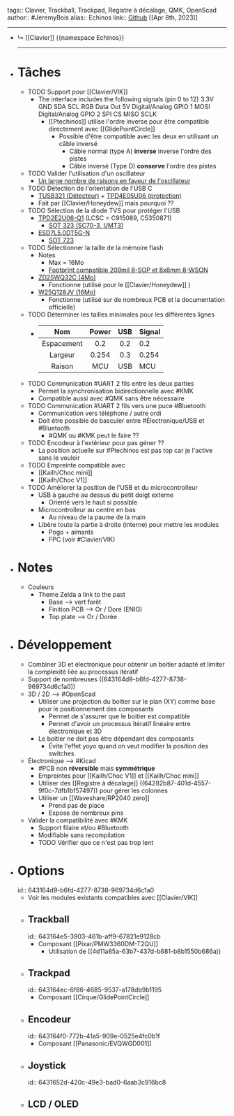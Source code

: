 tags:: Clavier, Trackball, Trackpad, Registre à décalage, QMK, OpenScad
author:: #JeremyBois 
alias:: Echinos
link:: [Github](https://github.com/JeremyBois/Echinos)
[[Apr 8th, 2023]]
***

- ↳ [[Clavier]]
  {{namespace Echinos}}
  ***
- # Tâches
	- TODO Support pour [[Clavier/VIK]]
		- The interface includes the following signals (pin 0 to 12)
		      3.3V
		      GND
		      SDA
		      SCL
		      RGB Data Out
		      5V
		      Digital/Analog GPIO 1
		      MOSI
		      Digital/Analog GPIO 2
		      SPI CS
		      MISO
		      SCLK
			- [[Ptechinos]] utilise l'ordre inverse pour être compatible directement avec [[GlidePointCircle]]
				- Possible d'être compatible avec les deux en utilisant un câble inversé
					- Câble normal (type A) **inverse** inverse l'ordre des pistes
					- Câble inversé (Type D) **conserve** l'ordre des pistes
	- TODO Valider l'utilisation d'un oscillateur
		- [Un large nombre de raisons en faveur de l'oscillateur](https://www.sitime.com/top-8-reasons-use-oscillator-instead-crystal-resonator)
	- TODO Détection de l'orientation de l'USB C
		- [TUSB321 (Détecteur)](https://www.ti.com/lit/ds/symlink/tusb321.pdf) + [TPD4E05U06 (protection)](https://www.ti.com/lit/ds/symlink/tpd4e05u06.pdf)
		- Fait par [[Clavier/Honeydew]] mais pourquoi ??
	- TODO Sélection de la diode TVS pour protéger l'USB
		- [TPD2E2U06-Q1](https://www.ti.com/lit/ds/symlink/tpd2e2u06-q1.pdf) (LCSC = C915089, C5350871)
			- [SOT 323 (SC70-3, UMT3)](https://en.wikipedia.org/wiki/List_of_integrated_circuit_packaging_types#Small-outline_transistor_(SOT))
		- [ESD7L5.0DT5G-N](https://datasheet.lcsc.com/lcsc/2306211546_BORN-ESD7L5-0DT5G-N_C6165124.pdf)
			- [SOT 723](https://en.wikipedia.org/wiki/List_of_integrated_circuit_packaging_types#Small-outline_transistor_(SOT))
	- TODO Sélectionner la taille de la mémoire flash
		- Notes
			- Max = 16Mo
			- [Footprint compatible 209mil 8-SOP et 8x6mm 8-WSON](https://www.macronix.com/Lists/ApplicationNote/Attachments/2044/AN0226V2%20-%20209mil%208-SOP%20and%208x6mm%208-WSON%20Dual%20Layout%20Guide.pdf)
		- [ZD25WQ32C (4Mo)](https://datasheet.lcsc.com/lcsc/2211091800_Zetta-ZD25WQ32CEIGR_C5258281.pdf)
			- Fonctionne (utilisé pour le [[Clavier/Honeydew]] )
		- [W25Q128JV (16Mo)](https://www.winbond.com/resource-files/w25q128jv_dtr%20revc%2003272018%20plus.pdf)
			- Fonctionne (utilisé sur de nombreux PCB et la documentation officielle)
	- TODO Déterminer les tailles minimales pour les différentes lignes
		- |     Nom    | Power | USB | Signal |
		  |:----------:|:-----:|:---:|--------|
		  | Espacement |  0.2  | 0.2 | 0.2    |
		  |  Largeur | 0.254 | 0.3 | 0.254  |
		  | Raison     |  MCU   | USB | MCU    |
	- TODO Communication #UART 2 fils entre les deux parties
		- Permet la synchronisation bidirectionnelle avec #KMK
		- Compatible aussi avec #QMK sans être nécessaire
	- TODO Communication #UART 2 fils vers une puce #Bluetooth
		- Communication vers téléphone / autre ordi
		- Doit être possible de basculer entre #Électronique/USB et #Bluetooth
			- #QMK ou #KMK peut le faire ??
	- TODO Encodeur à l'extérieur pour pas géner ??
		- La position actuelle sur #Ptechinos est pas top car je l'active sans le vouloir
	- TODO Empreinte compatible avec
		- [[Kailh/Choc mini]]
		- [[Kailh/Choc V1]]
	- TODO Améliorer la position de l'USB et du microcontrolleur
		- USB à gauche au dessus du petit doigt externe
			- Orienté vers le haut si possible
		- Microcontrolleur au centre en bas
			- Au niveau de la paume de la main
		- Libère toute la partie à droite (interne) pour   mettre les modules
			- Pogo + aimants
			- FPC (voir #Clavier/VIK)
- # Notes
	- Couleurs
		- Theme Zelda a link to the past
			- Base --> vert forêt
			- Finition PCB --> Or / Doré (ENIG)
			- Top plate --> Or / Dorée
- # Développement
	- Combiner 3D et électronique pour obtenir un boitier adapté et limiter la complexité liée au processus itératif
	- Support de nombreuses ((643164d9-b6fd-4277-8738-969734d6c1a0))
	- 3D / 2D --> #OpenScad
		- Utiliser une projection du boitier sur le plan (XY) comme base pour le positionnement des  composants
			- Permet de s'assurer que le boitier est compatible
			- Permet d'avoir un processus itératif linéaire entre électronique et 3D
		- Le boitier ne doit pas être dépendant des composants
			- Évite l'effet yoyo quand on veut modifier la position des switches
	- Électronique --> #Kicad
		- #PCB non **réversible** mais **symmétrique**
		- Empreintes pour [[Kailh/Choc V1]] et [[Kailh/Choc mini]]
		- Utiliser des [[Registre à décalage]] ((64282b87-401d-4557-9f0c-7dfb1bf57497)) pour gérer les colonnes
		- Utiliser un [[Waveshare/RP2040 zero]]
			- Prend pas de place
			- Expose de nombreux pins
	- Valider la compatibilité avec #KMK
		- Support filaire et/ou #Bluetooth
		- Modifiable sans recompilation
		- TODO Vérifier que ce n'est pas trop lent
- # Options
  id:: 643164d9-b6fd-4277-8738-969734d6c1a0
	- Voir les modules existants compatibles avec [[Clavier/VIK]]
	- ## Trackball
	  id:: 643164e5-3903-461b-aff9-67821e9128cb
		- Composant [[Pixar/PMW3360DM-T2QU]]
			- Utilisation de ((4d11a85a-63b7-437d-b681-b8b1550b686a))
	- ## Trackpad
	  id:: 643164ec-6f86-4685-9537-a178db9b1195
		- Composant [[Cirque/GlidePointCircle]]
	- ## Encodeur
	  id:: 643164f0-772b-41a5-909e-0525e4fc0b1f
		- Composant [[Panasonic/EVQWGD001]]
	- ## Joystick
	  id:: 6431652d-420c-49e3-bad0-6aab3c916bc8
	- ## LCD / OLED
